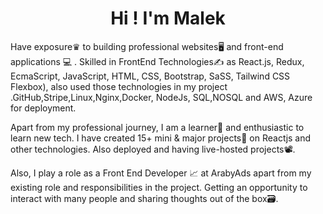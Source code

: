 <h1 align="center">Hi ! I'm Malek</h1>

Have exposure♛ to building professional websites🖥 and front-end applications 💻 . Skilled in FrontEnd Technologies✍️ as React.js, Redux, EcmaScript, JavaScript, HTML, CSS, Bootstrap, SaSS, Tailwind CSS Flexbox), also used those technologies in my project .GitHub,Stripe,Linux,Nginx,Docker, NodeJs, SQL,NOSQL and AWS, Azure for deployment.

Apart from my professional journey, I am a learner📝 and enthusiastic to learn new tech. I have created 15+ mini & major projects💼 on Reactjs and other technologies. Also deployed and having live-hosted projects📽.

  Also, I play a role as a Front End Developer 📈 at ArabyAds apart from my existing role and responsibilities in the project. Getting an opportunity to interact with many people and sharing thoughts out of the box🗃.

